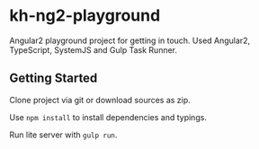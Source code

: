 # kh-ng2-playground
Angular2 playground project for getting in touch. Used Angular2, TypeScript, SystemJS and Gulp Task Runner.

## Getting Started
Clone project via git or download sources as zip.

Use `npm install` to install dependencies and typings.

Run lite server with `gulp run`.



